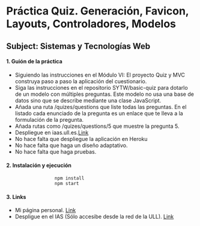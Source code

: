 #  Práctica Quiz. Generación, Favicon, Layouts, Controladores, Modelos
## Subject: Sistemas y Tecnologías Web

#### 1. Guión de la práctica

* Siguiendo las instrucciones en el Módulo VI: El proyecto Quiz y MVC construya paso a paso la aplicación del cuestionario.
* Siga las instrucciones en el repositorio SYTW/basic-quiz para dotarlo de un modelo con múltiples preguntas. Este modelo no usa una base de datos sino que se describe mediante una clase JavaScript.
* Añada una ruta /quizes/questions que liste todas las preguntas. En el listado cada enunciado de la pregunta es un enlace que te lleva a la formulación de la pregunta.
* Añada rutas como /quizes/questions/5 que muestre la pregunta 5.
* Despliegue en iaas.ull.es.[Link](http://iaas.ull.es)
* No hace falta que despliegue la aplicación en Heroku
* No hace falta que haga un diseño adaptativo.
* No hace falta que haga pruebas.

#### 2. Instalación y ejecución


                      npm install
                      npm start

#### 3. Links

* Mi página personal. [Link](http://alu0100713213.github.io)
* Despligue en el IAS (Sólo accesibe desde la red de la ULL). [Link](http://)

